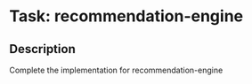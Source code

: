 # Task: recommendation-engine

## Description
Complete the implementation for recommendation-engine

